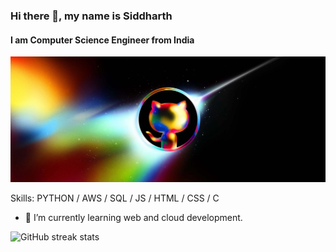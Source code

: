### Hi there 👋, my name is Siddharth
#### I am Computer Science Engineer from India
![I am Computer Science Engineer from India](https://github.com/Siddharthcmd/siddharthcmd/blob/main/github-universe-1920x768.png)


Skills: PYTHON / AWS / SQL / JS / HTML / CSS / C

- 🌱 I’m currently learning web and cloud development. 

![GitHub streak stats](https://streak-stats.demolab.com/?user=Siddharthcmd)  

